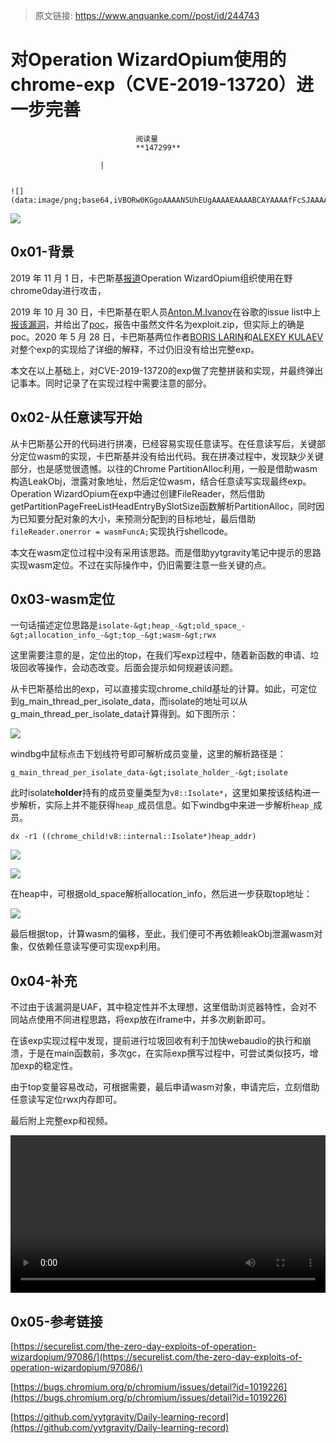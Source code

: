 > 原文链接: https://www.anquanke.com//post/id/244743 


# 对Operation WizardOpium使用的chrome-exp（CVE-2019-13720）进一步完善


                                阅读量   
                                **147299**
                            
                        |
                        
                                                                                                                                    ![](data:image/png;base64,iVBORw0KGgoAAAANSUhEUgAAAAEAAAABCAYAAAAfFcSJAAAAAXNSR0IArs4c6QAAAARnQU1BAACxjwv8YQUAAAAJcEhZcwAADsQAAA7EAZUrDhsAAAANSURBVBhXYzh8+PB/AAffA0nNPuCLAAAAAElFTkSuQmCC)
                                                                                            



[![](https://p1.ssl.qhimg.com/t01322d9b7a6bdd035e.jpg)](https://p1.ssl.qhimg.com/t01322d9b7a6bdd035e.jpg)



## 0x01-背景

2019 年 11 月 1 日，卡巴斯基[报道](https://securelist.com/chrome-0-day-exploit-cve-2019-13720-used-in-operation-wizardopium/94866/)Operation WizardOpium组织使用在野chrome0day进行攻击，

2019 年 10 月 30 日，卡巴斯基在职人员[Anton.M.Ivanov](Anton.M.Ivanov@kaspersky.com)在谷歌的issue list中上[报该漏洞](https://bugs.chromium.org/p/chromium/issues/detail?id=1019226)，并给出了[poc](https://bugs.chromium.org/p/chromium/issues/attachmentText?aid=418496)，报告中虽然文件名为exploit.zip，但实际上的确是poc。2020 年 5 月 28 日，卡巴斯基两位作者[BORIS LARIN](https://securelist.com/author/borislarin/)和[ALEXEY KULAEV](https://securelist.com/author/alexeykulaev/)对整个exp的实现给了详细的解释，不过仍旧没有给出完整exp。

本文在以上基础上，对CVE-2019-13720的exp做了完整拼装和实现，并最终弹出记事本。同时记录了在实现过程中需要注意的部分。



## 0x02-从任意读写开始

从卡巴斯基公开的代码进行拼凑，已经容易实现任意读写。在任意读写后，关键部分定位wasm的实现，卡巴斯基并没有给出代码。我在拼凑过程中，发现缺少关键部分，也是感觉很遗憾。以往的Chrome PartitionAlloc利用，一般是借助wasm构造LeakObj，泄露对象地址，然后定位wasm，结合任意读写实现最终exp。Operation WizardOpium在exp中通过创建FileReader，然后借助getPartitionPageFreeListHeadEntryBySlotSize函数解析PartitionAlloc，同时因为已知要分配对象的大小，来预测分配到的目标地址，最后借助`fileReader.onerror = wasmFuncA;`实现执行shellcode。

本文在wasm定位过程中没有采用该思路。而是借助yytgravity笔记中提示的思路实现wasm定位。不过在实际操作中，仍旧需要注意一些关键的点。



## 0x03-wasm定位

一句话描述定位思路是`isolate-&gt;heap_-&gt;old_space_-&gt;allocation_info_-&gt;top_-&gt;wasm-&gt;rwx`

这里需要注意的是，定位出的top，在我们写exp过程中，随着新函数的申请、垃圾回收等操作，会动态改变。后面会提示如何规避该问题。

从卡巴斯基给出的exp，可以直接实现chrome_child基址的计算。如此，可定位到g_main_thread_per_isolate_data，而isolate的地址可以从g_main_thread_per_isolate_data计算得到。如下图所示：

[![](https://p3.ssl.qhimg.com/t01c6984d738ba3ce4e.png)](https://p3.ssl.qhimg.com/t01c6984d738ba3ce4e.png)

windbg中鼠标点击下划线符号即可解析成员变量，这里的解析路径是：

```
g_main_thread_per_isolate_data-&gt;isolate_holder_-&gt;isolate
```

此时isolate**holder**持有的成员变量类型为`v8::Isolate*`，这里如果按该结构进一步解析，实际上并不能获得`heap_`成员信息。如下windbg中来进一步解析`heap_`成员。

```
dx -r1 ((chrome_child!v8::internal::Isolate*)heap_addr)
```

[![](https://p5.ssl.qhimg.com/t01d25d18924c58ac5d.png)](https://p5.ssl.qhimg.com/t01d25d18924c58ac5d.png)

[![](https://p0.ssl.qhimg.com/t0101cb28332b3e54cf.png)](https://p0.ssl.qhimg.com/t0101cb28332b3e54cf.png)

在heap中，可根据old_space解析allocation_info，然后进一步获取top地址：

[![](https://p1.ssl.qhimg.com/t01eefbc810eba16c8c.png)](https://p1.ssl.qhimg.com/t01eefbc810eba16c8c.png)

最后根据top，计算wasm的偏移，至此，我们便可不再依赖leakObj泄漏wasm对象，仅依赖任意读写便可实现exp利用。



## 0x04-补充

不过由于该漏洞是UAF，其中稳定性并不太理想，这里借助浏览器特性，会对不同站点使用不同进程思路，将exp放在iframe中，并多次刷新即可。

在该exp实现过程中发现，提前进行垃圾回收有利于加快webaudio的执行和崩溃，于是在main函数前，多次gc，在实际exp撰写过程中，可尝试类似技巧，增加exp的稳定性。

由于top变量容易改动，可根据需要，最后申请wasm对象，申请完后，立刻借助任意读写定位rwx内存即可。

最后附上完整exp和视频。

<video style="width: 100%; height: auto;" src="https://rs-shanghai.oss.yunpan.360.cn/Object.getFile/anquanke2/a2FiYS5tcDQ=" controls="controls" width="300" height="150">﻿您的浏览器不支持video标签 </video>





## 0x05-参考链接

[https://securelist.com/the-zero-day-exploits-of-operation-wizardopium/97086/](https://securelist.com/the-zero-day-exploits-of-operation-wizardopium/97086/)

[https://bugs.chromium.org/p/chromium/issues/detail?id=1019226](https://bugs.chromium.org/p/chromium/issues/detail?id=1019226)

[https://github.com/yytgravity/Daily-learning-record](https://github.com/yytgravity/Daily-learning-record)
